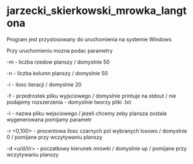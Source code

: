 # jarzecki_skierkowski_mrowka_langtona

Program jest przystosowany do uruchomienia na systemie Windows

Przy uruchomieniu mozna podac parametry

-m <int> - liczba rzedow planszy / domyslnie 50

-n <int> - liczba kolumn planszy / domyslnie 50

-i <int> - ilosc iteracji / domyslnie 20

-f <string> - przedrostek pliku wyjsciowego / domyslnie printuje na stdout / nie podajemy rozszerzenia - domyslnie tworzy pliki .txt

-l <string> - nazwa pliku wejsciowego / jezeli chcemy zeby plansza zostala wygenerowana pomijamy parametr

-r <int><0,100> - procentowa ilosc czarnych pol wybranych losowo / domyslnie 0 / pomijane przy wczytywaniu planszy

-d <char><u/d/l/r> - poczatkowy kierunek mrowki / domyslnie up / pomijane przy wczytywaniu planszy
